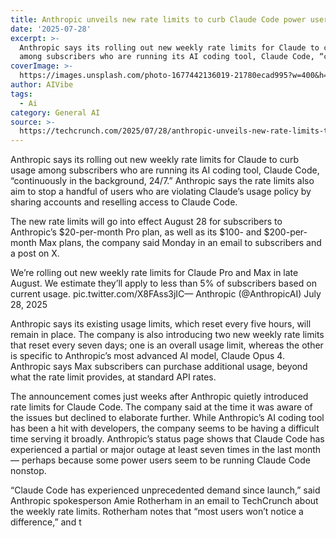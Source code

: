 ```yaml
---
title: Anthropic unveils new rate limits to curb Claude Code power users
date: '2025-07-28'
excerpt: >-
  Anthropic says its rolling out new weekly rate limits for Claude to curb usage
  among subscribers who are running its AI coding tool, Claude Code, “con...
coverImage: >-
  https://images.unsplash.com/photo-1677442136019-21780ecad995?w=400&h=200&fit=crop&auto=format
author: AIVibe
tags:
  - Ai
category: General AI
source: >-
  https://techcrunch.com/2025/07/28/anthropic-unveils-new-rate-limits-to-curb-claude-code-power-users/
---
```

Anthropic says its rolling out new weekly rate limits for Claude to curb usage among subscribers who are running its AI coding tool, Claude Code, “continuously in the background, 24/7.” Anthropic says the rate limits also aim to stop a handful of users who are violating Claude’s usage policy by sharing accounts and reselling access to Claude Code.

The new rate limits will go into effect August 28 for subscribers to Anthropic’s $20-per-month Pro plan, as well as its $100- and $200-per-month Max plans, the company said Monday in an email to subscribers and a post on X. 


We’re rolling out new weekly rate limits for Claude Pro and Max in late August. We estimate they’ll apply to less than 5% of subscribers based on current usage. pic.twitter.com/X8FAss3jIC— Anthropic (@AnthropicAI) July 28, 2025


Anthropic says its existing usage limits, which reset every five hours, will remain in place. The company is also introducing two new weekly rate limits that reset every seven days; one is an overall usage limit, whereas the other is specific to Anthropic’s most advanced AI model, Claude Opus 4. Anthropic says Max subscribers can purchase additional usage, beyond what the rate limit provides, at standard API rates.


	
	




	
	



The announcement comes just weeks after Anthropic quietly introduced rate limits for Claude Code. The company said at the time it was aware of the issues but declined to elaborate further. While Anthropic’s AI coding tool has been a hit with developers, the company seems to be having a difficult time serving it broadly. Anthropic’s status page shows that Claude Code has experienced a partial or major outage at least seven times in the last month — perhaps because some power users seem to be running Claude Code nonstop.

“Claude Code has experienced unprecedented demand since launch,” said Anthropic spokesperson Amie Rotherham in an email to TechCrunch about the weekly rate limits. Rotherham notes that “most users won’t notice a difference,” and t
